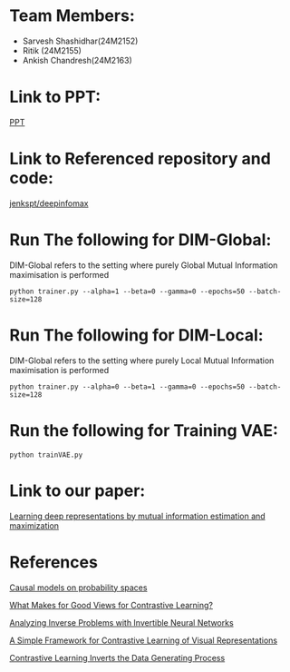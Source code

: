 # Team Members:
* Sarvesh Shashidhar(24M2152)
* Ritik (24M2155)
* Ankish Chandresh(24M2163)

# Link to PPT:
[PPT](https://docs.google.com/presentation/d/1BMU7EviwuHqcDCnZIZ4YmI8hsJqJNlhSFbIxaF6y_-s/edit?usp=sharing)

# Link to Referenced repository and code:
[jenkspt/deepinfomax](https://github.com/jenkspt/deepinfomax/tree/master)


# Run The following for DIM-Global:
DIM-Global refers to the setting where purely Global Mutual Information maximisation is performed
```
python trainer.py --alpha=1 --beta=0 --gamma=0 --epochs=50 --batch-size=128
```
# Run The following for DIM-Local:
DIM-Global refers to the setting where purely Local Mutual Information maximisation is performed
```
python trainer.py --alpha=0 --beta=1 --gamma=0 --epochs=50 --batch-size=128
```
# Run the following for Training VAE:
```
python trainVAE.py
```
# Link to our paper:
[Learning deep representations by mutual information estimation and maximization](https://arxiv.org/pdf/1808.06670)

# References
[Causal models on probability spaces](https://arxiv.org/abs/1907.01672)

[What Makes for Good Views for Contrastive Learning?](https://arxiv.org/abs/2005.10243)

[Analyzing Inverse Problems with Invertible Neural Networks](https://arxiv.org/abs/1808.04730)

[A Simple Framework for Contrastive Learning of Visual Representations](https://arxiv.org/abs/2002.05709)

[Contrastive Learning Inverts the Data Generating Process](https://arxiv.org/abs/2102.08850)


